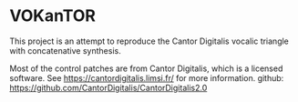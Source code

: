 # VOKanTOR
This project is an attempt to reproduce the Cantor Digitalis vocalic triangle with concatenative synthesis.

Most of the control patches are from Cantor Digitalis, which is a licensed software. 
See https://cantordigitalis.limsi.fr/ for more information.
github: https://github.com/CantorDigitalis/CantorDigitalis2.0
